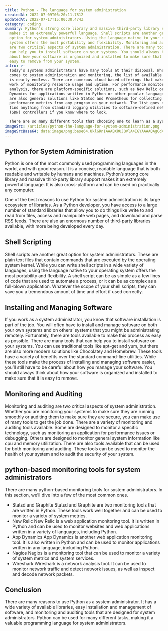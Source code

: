 ```yaml
---
title: Python - The language for system administration
createdAt: 2022-07-09T06:20:11.781Z
updatedAt: 2022-07-17T15:00:30.474Z
category: coding
summary: Python’s strong core library and massive third-party library support
  makes it an extremely powerful language. Shell scripts are another great
  option for system administrators. Using the language native to your operating
  system offers the most portability and flexibility. Monitoring and auditing
  are two critical aspects of system administration. There are many tools that
  can help you to install software on your systems. You should always think
  about how your software is organized and installed to make sure that it is
  easy to remove from your system.
intro: >-
  Today’s systems administrators have many tools at their disposal. When it
  comes to system administration and monitoring, the list of available solutions
  is nearly endless. There are numerous cloud-based offerings that make light
  work of monitoring resource usage and uptime. For performance monitoring and
  analysis, there are platform-specific solutions, such as New Relic or App
  Dynamics for applications written in Python or other popular languages. There
  are also general solutions like Statsd and Prometheus for collecting
  performance metrics from any program on your network. The list goes on—you can
  find anything from standard logging utilities to software-defined networking
  (SDN) controllers if you know where to look. 

  There are so many different tools that choosing one to learn as a system administrator can be challenging. In this article, we’ll explore some of the most relevant options when it comes to system administration tasks and their unique needs as system administrators with a focus on Python due its usage among SysAdmins).
imageSrc: /articles/python-the-language-for-system-administration.png
imageSrcBase64: data:image/png;base64,UklGRnIAAABXRUJQVlA4IGYAAAAQAgCdASoKAAoAAUAmJaACdAEUU4Yx4oAAAP780/nZk7lp/xRmjRdkoX969+ME4lIoHE7QXyXypXd1l59o8PI3FEceHyGyWo4f0fsv/3JSzrse/n5TmF4BkO6DfmThGV7KPPqnwAA=
---
```


## Python for System Administration

Python is one of the most commonly used programming languages in the world, and with good reason. It is a concise, readable language that is both readable and writable by humans and machines. Python’s strong core library and massive third-party library support makes it an extremely powerful language. It is also cross-platform and can be used on practically any computer.

One of the best reasons to use Python for system administration is its large ecosystem of libraries. As a Python developer, you have access to a large number of standard libraries that allow you to do things like write to and read from files, access and manipulate web pages, and download and parse RSS feeds. There are also an enormous number of third-party libraries available, with more being developed every day.

## Shell Scripting

Shell scripts are another great option for system administrators. These are plain text files that contain commands that are executed by the operating system kernel. While you can write shell scripts in a wide variety of languages, using the language native to your operating system offers the most portability and flexibility.
A shell script can be as simple as a few lines of code that are used to automate a process, or it can be as complex as a full-blown application. Whatever the scope of your shell scripts, they can save you a tremendous amount of time and effort if used correctly.

## Installing and Managing Software

If you work as a system administrator, you know that software installation is part of the job. You will often have to install and manage software on both your own systems and on others’ systems that you might be administrating remotely. Fortunately, there are tools available to make this process as easy as possible.
There are many tools that can help you to install software on your systems. You can use traditional tools like apt-get and yum, but there are also more modern solutions like Chocolatey and Homebrew. These tools have a variety of benefits over the standard command-line utilities.
While these tools make the process of installing and managing software easier, you’ll still have to be careful about how you manage your software. You should always think about how your software is organized and installed to make sure that it is easy to remove.

## Monitoring and Auditing

Monitoring and auditing are two critical aspects of system administration. Whether you are monitoring your systems to make sure they are running smoothly or auditing them to make sure they are secure, you can make use of many tools to get the job done.
There are a variety of monitoring and auditing tools available. Some are designed to monitor a specific technology, such as monitoring an application for performance issues or debugging. Others are designed to monitor general system information like cpu and memory utilization.
There are also tools available that can be used for both monitoring and auditing. These tools can be used to monitor the health of your system and to audit the security of your system.

## python-based monitoring tools for system administrators

There are many python-based monitoring tools for system administrators. In this section, we’ll dive into a few of the most common ones.

- Statsd and Graphite
Statsd and Graphite are two monitoring tools that are written in Python. These tools work well together and can be used to monitor a variety of system metrics.
- New Relic
New Relic is a web application monitoring tool. It is written in Python and can be used to monitor websites and web applications written in a variety of languages, including Python.
- App Dynamics
App Dynamics is another web application monitoring tool. It is also written in Python and can be used to monitor applications written in any language, including Python.
- Nagios
Nagios is a monitoring tool that can be used to monitor a variety of system metrics and system services.
- Wireshark
Wireshark is a network analysis tool. It can be used to monitor network traffic and detect network issues, as well as inspect and decode network packets.

## Conclusion

There are many reasons to use Python as a system administrator. It has a wide variety of available libraries, easy installation and management of software, and monitoring and auditing tools that are designed for system administrators. Python can be used for many different tasks, making it a valuable programming language for system administrators.
